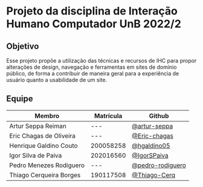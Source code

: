 # Projeto da disciplina de Interação Humano Computador UnB 2022/2
## Objetivo
Esse projeto propõe a utilização das técnicas e recursos de IHC para propor alterações de design, navegação e ferramentas em sites de domínio público, de forma a contribuir de maneira geral para a experiência de usuário quanto a usabilidade de um site.
## Equipe
|Membro|Matrícula|Github|
|------|------|---------|
|Artur Seppa Reiman|---|[@artur-seppa](https://github.com/artur-seppa)
|Eric Chagas de Oliveira|---|[@Eric-chagas](https://github.com/Eric-chagas)
|Henrique Galdino Couto|200058258|[@hgaldino05](https://github.com/hgaldino05)
|Igor Silva de Paiva|202016560|[@IgorSPaiva](https://github.com/IgorSPaiva)
|Pedro Menezes Rodiguero|---|[@pedro-rodiguero](https://github.com/pedro-rodiguero)
|Thiago Cerqueira Borges|190117508|[@Thiago-Cerq](https://github.com/Thiago-Cerq)
